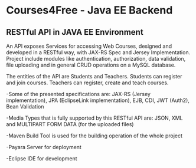# Courses4Free - Java EE Backend
RESTful API in JAVA EE Environment                                                                                
----------------------------------------------------------
An API exposes Services for accessing Web Courses, designed and developed in a RESTful way, with JAX-RS Spec and Jersey Implementation. Project include modules like authentication, authorization, data validation, file uploading and in general CRUD operations on a MySQL database.

The entities of the API are Students and Teachers. Students can register and join courses. Teachers can register, create and teach courses. 

-Some of the presented specifications are:
JAX-RS (Jersey implementation), JPA (EclipseLink implementation), EJB, CDI, JWT (Auth2), Bean Validation 

-Media Types that is fully supported by this RESTful API are:
JSON, XML and MULTIPART FORM DATA (for the uploaded files)

-Maven Build Tool is used for the building operation of the whole project

-Payara Server for deployment

-Eclipse IDE for development
